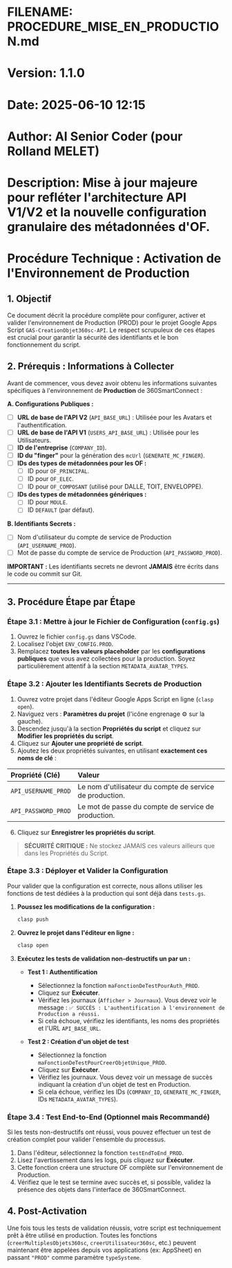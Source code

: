# FILENAME: PROCEDURE_MISE_EN_PRODUCTION.md
# Version: 1.1.0
# Date: 2025-06-10 12:15
# Author: AI Senior Coder (pour Rolland MELET)
# Description: Mise à jour majeure pour refléter l'architecture API V1/V2 et la nouvelle configuration granulaire des métadonnées d'OF.

# Procédure Technique : Activation de l'Environnement de Production

## 1. Objectif

Ce document décrit la procédure complète pour configurer, activer et valider l'environnement de Production (PROD) pour le projet Google Apps Script `GAS-CreationObjet360sc-API`. Le respect scrupuleux de ces étapes est crucial pour garantir la sécurité des identifiants et le bon fonctionnement du script.

## 2. Prérequis : Informations à Collecter

Avant de commencer, vous devez avoir obtenu les informations suivantes spécifiques à l'environnement de **Production** de 360SmartConnect :

**A. Configurations Publiques :**
- [ ] **URL de base de l'API V2** (`API_BASE_URL`) : Utilisée pour les Avatars et l'authentification.
- [ ] **URL de base de l'API V1** (`USERS_API_BASE_URL`) : Utilisée pour les Utilisateurs.
- [ ] **ID de l'entreprise** (`COMPANY_ID`).
- [ ] **ID du "finger"** pour la génération des `mcUrl` (`GENERATE_MC_FINGER`).
- [ ] **IDs des types de métadonnées pour les OF :**
    - [ ] ID pour `OF_PRINCIPAL`.
    - [ ] ID pour `OF_ELEC`.
    - [ ] ID pour `OF_COMPOSANT` (utilisé pour DALLE, TOIT, ENVELOPPE).
- [ ] **IDs des types de métadonnées génériques :**
    - [ ] ID pour `MOULE`.
    - [ ] ID `DEFAULT` (par défaut).

**B. Identifiants Secrets :**
- [ ] Nom d'utilisateur du compte de service de Production (`API_USERNAME_PROD`).
- [ ] Mot de passe du compte de service de Production (`API_PASSWORD_PROD`).

**IMPORTANT :** Les identifiants secrets ne devront **JAMAIS** être écrits dans le code ou commit sur Git.

---

## 3. Procédure Étape par Étape

### Étape 3.1 : Mettre à jour le Fichier de Configuration (`config.gs`)

1.  Ouvrez le fichier `config.gs` dans VSCode.
2.  Localisez l'objet `ENV_CONFIG.PROD`.
3.  Remplacez **toutes les valeurs placeholder** par les **configurations publiques** que vous avez collectées pour la production. Soyez particulièrement attentif à la section `METADATA_AVATAR_TYPES`.

### Étape 3.2 : Ajouter les Identifiants Secrets de Production

1.  Ouvrez votre projet dans l'éditeur Google Apps Script en ligne (`clasp open`).
2.  Naviguez vers : **Paramètres du projet** (l'icône engrenage ⚙️ sur la gauche).
3.  Descendez jusqu'à la section **Propriétés du script** et cliquez sur **Modifier les propriétés du script**.
4.  Cliquez sur **Ajouter une propriété de script**.
5.  Ajoutez les deux propriétés suivantes, en utilisant **exactement ces noms de clé** :

| Propriété (Clé) | Valeur |
| :--- | :--- |
| `API_USERNAME_PROD` | Le nom d'utilisateur du compte de service de production. |
| `API_PASSWORD_PROD` | Le mot de passe du compte de service de production. |

6.  Cliquez sur **Enregistrer les propriétés du script**.

> **SÉCURITÉ CRITIQUE :** Ne stockez JAMAIS ces valeurs ailleurs que dans les Propriétés du Script.

### Étape 3.3 : Déployer et Valider la Configuration

Pour valider que la configuration est correcte, nous allons utiliser les fonctions de test dédiées à la production qui sont déjà dans `tests.gs`.

1.  **Poussez les modifications de la configuration :**
    ```sh
    clasp push
    ```

2.  **Ouvrez le projet dans l'éditeur en ligne :**
    ```sh
    clasp open
    ```

3.  **Exécutez les tests de validation non-destructifs un par un :**

    *   **Test 1 : Authentification**
        *   Sélectionnez la fonction `maFonctionDeTestPourAuth_PROD`.
        *   Cliquez sur **Exécuter**.
        *   Vérifiez les journaux (`Afficher > Journaux`). Vous devez voir le message : `✅ SUCCÈS : L'authentification à l'environnement de Production a réussi.`
        *   Si cela échoue, vérifiez les identifiants, les noms des propriétés et l'URL `API_BASE_URL`.

    *   **Test 2 : Création d'un objet de test**
        *   Sélectionnez la fonction `maFonctionDeTestPourCreerObjetUnique_PROD`.
        *   Cliquez sur **Exécuter**.
        *   Vérifiez les journaux. Vous devez voir un message de succès indiquant la création d'un objet de test en Production.
        *   Si cela échoue, vérifiez les IDs (`COMPANY_ID`, `GENERATE_MC_FINGER`, IDs `METADATA_AVATAR_TYPES`).

### Étape 3.4 : Test End-to-End (Optionnel mais Recommandé)

Si les tests non-destructifs ont réussi, vous pouvez effectuer un test de création complet pour valider l'ensemble du processus.

1.  Dans l'éditeur, sélectionnez la fonction `testEndToEnd_PROD`.
2.  Lisez l'avertissement dans les logs, puis cliquez sur **Exécuter**.
3.  Cette fonction créera une structure OF complète sur l'environnement de Production.
4.  Vérifiez que le test se termine avec succès et, si possible, validez la présence des objets dans l'interface de 360SmartConnect.

## 4. Post-Activation

Une fois tous les tests de validation réussis, votre script est techniquement prêt à être utilisé en production. Toutes les fonctions (`creerMultiplesObjets360sc`, `creerUtilisateur360sc`, etc.) peuvent maintenant être appelées depuis vos applications (ex: AppSheet) en passant `"PROD"` comme paramètre `typeSysteme`.